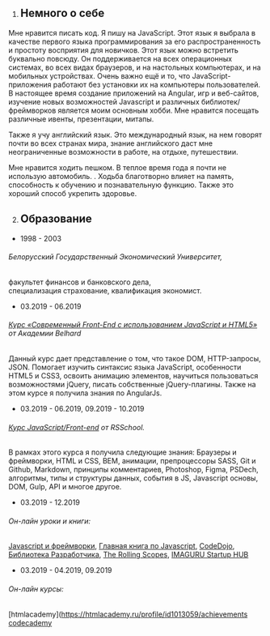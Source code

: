 1. ## **Немного о себе**

Мне нравится писать код. Я пишу на JavaScript. Этот язык я выбрала в качестве первого языка программирования за его распространенность и простоту восприятия для новичков. Этот язык можно встретить буквально повсюду. Он поддерживается на всех операционных системах, во всех видах браузеров, и на настольных компьютерах, и на мобильных устройствах. Очень важно ещё и то, что JavaScript-приложения работают без установки их на компьютеры пользователей. 
В настоящее время создание приложений на Angular,  игр и веб-сайтов, изучение новых возможностей Javascript и различных библиотек/фреймворков является моим основным хобби. Мне нравится посещать различные ивенты, презентации, митапы. 

Также я учу английский язык. Это международный язык, на нем говорят почти во всех странах мира, знание английского даст мне неограниченные возможности в работе, на отдыхе, путешествии.

Мне нравится ходить пешком. В теплое время года я почти не использую автомобиль. . Ходьба благотворно влияет на память, способность к обучению и  познавательную функцию. Также это хороший способ укрепить здоровье. 


2. ## **Образование**

* 1998 - 2003 
###### Белорусский Государственный Экономический Университет, 
факультет финансов и банковского дела,  
специализация страхование, 
квалификация экономист. 

* 03.2019 - 06.2019
###### [Курс «Современный Front-End c использованием JavaScript и HTML5»](https://belhard.academy/frontend-html5-javascript) от Академии Belhard
Данный курс дает представление о том, что такое DOM, HTTP-запросы, JSON. Помогает изучить синтаксис языка JavaScript, особенности HTML5  и CSS3, освоить анимацию элементов, научиться пользоваться возможностями jQuery, писать собственные jQuery-плагины. Также на этом курсе я получила знания по AngularJs.

* 03.2019 - 06.2019, 09.2019 - 10.2019
###### [Курс JavaScript/Front-end](https://rs.school/js/index.html) от RSSchool.
В рамках этого курса я получила следующие знания:
Браузеры и фреймворки, HTML и CSS, BEM, анимации, препроцессоры SASS, Git и Github, Markdown, принципы комментариев, Photoshop, Figma, PSDech, алгоритмы, типы и структуры данных, события в JS, Javascript основы, DOM, Gulp, API и многое другое. 

* 03.2019 - 12.2019 
###### Он-лайн уроки и книги:  
[Javascript и фреймворки](https://metanit.com/),
[Главная книга по Javascript](https://learn.javascript.ru/), 
[CodeDojo](https://www.youtube.com/channel/UCY10FZglXJ8RL3xB04VpykQ),
[Библиотека Разработчика](https://www.youtube.com/channel/UCCEFQIeYuJfsRhE4IFNMhRw),
[The Rolling Scopes](https://www.youtube.com/channel/UCUgmHbk1rTFaf4GGKQ1OXfQ),
[IMAGURU Startup HUB](https://www.youtube.com/channel/UCiJcyyoWidR2gYmwSy0yyPQ)

* 03.2019 - 04.2019, 09.2019
###### Он-лайн курсы:
[htmlacademy](https://htmlacademy.ru/profile/id1013059/achievements
[codecademy](https://www.codecademy.com/users/Ya_latan/achievements)


